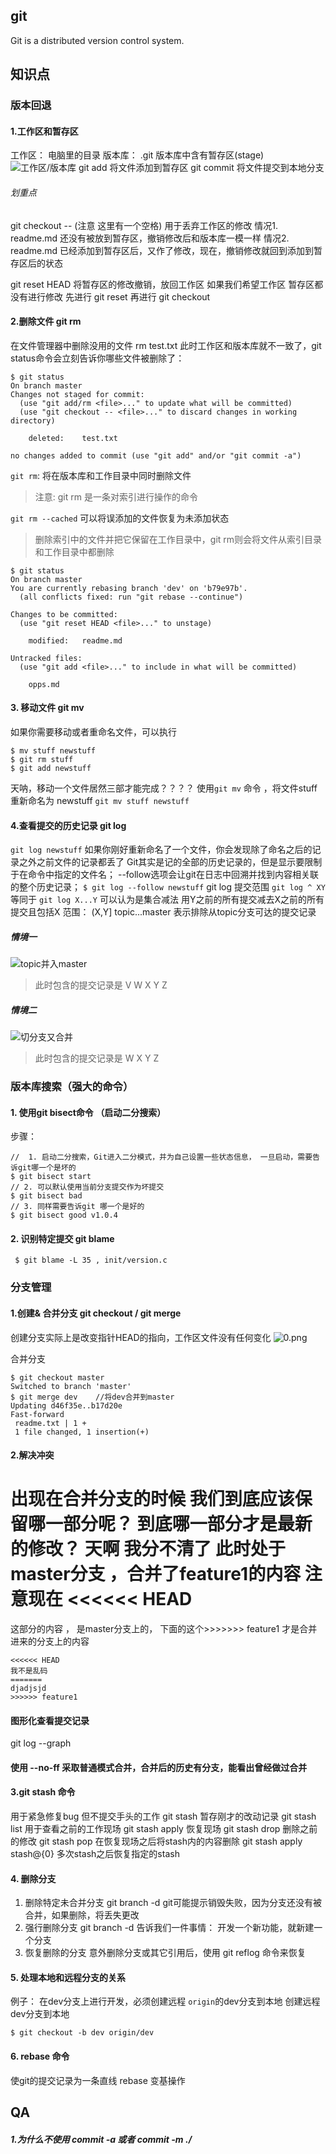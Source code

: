 ## git
Git is a distributed version control system.
## 知识点
### 版本回退
#### 1.工作区和暂存区
工作区： 电脑里的目录
版本库： .git
版本库中含有暂存区(stage)
![工作区/版本库](http://upload-images.jianshu.io/upload_images/9357687-1c6ab7cac54a5061?imageMogr2/auto-orient/strip%7CimageView2/2/w/1240)
git add 将文件添加到暂存区
git commit 将文件提交到本地分支
###### 划重点

git checkout -- <file>   (注意 这里有一个空格)    用于丢弃工作区的修改
情况1. readme.md 还没有被放到暂存区，撤销修改后和版本库一模一样
情况2. readme.md 已经添加到暂存区后，又作了修改，现在，撤销修改就回到添加到暂存区后的状态

git reset HEAD <file> 将暂存区的修改撤销，放回工作区
如果我们希望工作区 暂存区都没有进行修改
先进行 git reset 再进行 git checkout
#### 2.删除文件 git rm 
在文件管理器中删除没用的文件  rm test.txt
此时工作区和版本库就不一致了，git status命令会立刻告诉你哪些文件被删除了：
```
$ git status
On branch master
Changes not staged for commit:
  (use "git add/rm <file>..." to update what will be committed)
  (use "git checkout -- <file>..." to discard changes in working directory)

    deleted:    test.txt

no changes added to commit (use "git add" and/or "git commit -a")

```
`git rm`: 将在版本库和工作目录中同时删除文件
> 注意:   git  rm  是一条对索引进行操作的命令 

`git rm --cached`  可以将误添加的文件恢复为未添加状态
> 删除索引中的文件并把它保留在工作目录中，git rm则会将文件从索引目录和工作目录中都删除
```
$ git status
On branch master
You are currently rebasing branch 'dev' on 'b79e97b'.
  (all conflicts fixed: run "git rebase --continue")

Changes to be committed:
  (use "git reset HEAD <file>..." to unstage)

	modified:   readme.md

Untracked files:
  (use "git add <file>..." to include in what will be committed)

	opps.md
```
#### 3. 移动文件 git mv
如果你需要移动或者重命名文件，可以执行
```
$ mv stuff newstuff
$ git rm stuff
$ git add newstuff
```
天呐，移动一个文件居然三部才能完成？？？？
使用`git mv` 命令 ，将文件stuff 重新命名为 newstuff
`git mv stuff newstuff`
#### 4.查看提交的历史记录 git log
`git log newstuff`
如果你刚好重新命名了一个文件，你会发现除了命名之后的记录之外之前文件的记录都丢了
Git其实是记的全部的历史记录的，但是显示要限制于在命令中指定的文件名； --follow选项会让git在日志中回溯并找到内容相关联的整个历史记录；
`$ git log --follow newstuff`
git log 提交范围
`git log ^ XY ` 等同于 `git log X...Y` 可以认为是集合减法
用Y之前的所有提交减去X之前的所有提交且包括X
范围： (X,Y]
topic...master 表示排除从topic分支可达的提交记录
##### 情境一
![topic并入master](https://upload-images.jianshu.io/upload_images/9357687-b37bd3cb8e292604.png?imageMogr2/auto-orient/strip%7CimageView2/2/w/1240)
> 此时包含的提交记录是 V W X Y Z
##### 情境二
![切分支又合并](https://upload-images.jianshu.io/upload_images/9357687-7b7c2e45ee8c0673.png?imageMogr2/auto-orient/strip%7CimageView2/2/w/1240)
>  此时包含的提交记录是 W X Y Z
 ### 版本库搜索（强大的命令）
#### 1. 使用git bisect命令 （启动二分搜索）
步骤：
```
//  1. 启动二分搜索，Git进入二分模式，并为自己设置一些状态信息， 一旦启动，需要告诉git哪一个是坏的 
$ git bisect start
// 2. 可以默认使用当前分支提交作为坏提交
$ git bisect bad
// 3. 同样需要告诉git 哪一个是好的
$ git bisect good v1.0.4
```
#### 2. 识别特定提交 git blame
` $ git blame -L 35 , init/version.c`

### 分支管理
#### 1.创建& 合并分支 git checkout / git merge
创建分支实际上是改变指针HEAD的指向，工作区文件没有任何变化
![0.png](https://upload-images.jianshu.io/upload_images/9357687-cec77f4b170f4523.png?imageMogr2/auto-orient/strip%7CimageView2/2/w/1240)

合并分支
```
$ git checkout master
Switched to branch 'master'  
$ git merge dev    //将dev合并到master
Updating d46f35e..b17d20e
Fast-forward
 readme.txt | 1 +
 1 file changed, 1 insertion(+)
```
#### 2.解决冲突
出现在合并分支的时候
我们到底应该保留哪一部分呢？ 到底哪一部分才是最新的修改？ 天啊 我分不清了
此时处于master分支 ，合并了feature1的内容
注意现在
<<<<<< HEAD
=======
这部分的内容 ， 是master分支上的， 下面的这个>>>>>>> feature1 才是合并进来的分支上的内容
```
<<<<<< HEAD
我不是乱码
=======
djadjsjd
>>>>>> feature1
```
#### 图形化查看提交记录
git log --graph 
#### 使用 --no-ff 采取普通模式合并，合并后的历史有分支，能看出曾经做过合并
#### 3.git stash 命令
用于紧急修复bug 但不提交手头的工作
git stash  暂存刚才的改动记录
git stash list 用于查看之前的工作现场
git stash apply 恢复现场
git stash drop 删除之前的修改
git stash pop 在恢复现场之后将stash内的内容删除
git stash apply stash@{0} 多次stash之后恢复指定的stash

#### 4. 删除分支
1) 删除特定未合并分支 
git branch -d <branch-name>
git可能提示销毁失败，因为分支还没有被合并，如果删除，将丢失更改
2) 强行删除分支
git branch -d <branch-name>
告诉我们一件事情： 开发一个新功能，就新建一个分支
3) 恢复删除的分支
意外删除分支或其它引用后，使用 git reflog 命令来恢复
#### 5. 处理本地和远程分支的关系
例子： 在dev分支上进行开发，必须创建远程 `origin`的dev分支到本地
创建远程dev分支到本地
```
$ git checkout -b dev origin/dev
```
#### 6. rebase 命令
使git的提交记录为一条直线
rebase 变基操作

## QA
##### 1.为什么不使用 commit -a 或者 commit -m ./ 








